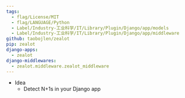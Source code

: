 ```yaml
---
tags:
  - flag/License/MIT
  - flag/LANGUAGE/Python
  - Label/Industry-工业科学/IT/Library/Plugin/Django/app/models
  - Label/Industry-工业科学/IT/Library/Plugin/Django/app/middleware
github: taobojlen/zealot
pip: zealot
django-apps:
  - zealot
django-middlewares:
  - zealot.middleware.zealot_middleware
---
```


- Idea
    - Detect N+1s in your Django app
